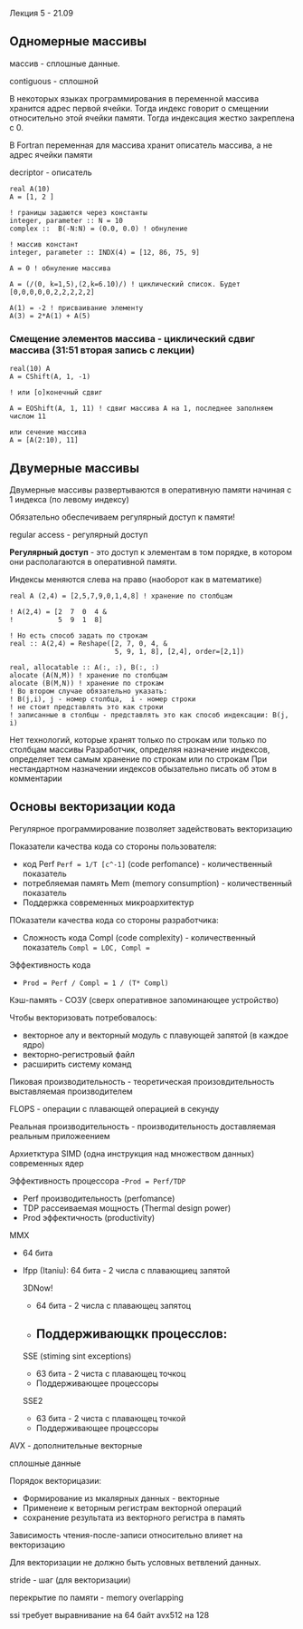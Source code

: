 Лекция 5 - 21.09
## Одномерные массивы

массив - сплошные данные.

contiguous - сплошной

В некоторых языках программирования в переменной массива хранится адрес первой ячейки. Тогда индекс говорит о смещении относительно этой ячейки памяти. Тогда индексация жестко закреплена с 0.

В Fortran переменная для массива хранит описатель массива, а не адрес ячейки памяти

decriptor - описатель

```
real A(10)
A = [1, 2 ]

! границы задаются через константы
integer, parameter :: N = 10
complex ::  B(-N:N) = (0.0, 0.0) ! обнуление

! массив констант
integer, parameter :: INDX(4) = [12, 86, 75, 9]

A = 0 ! обнуление массива

A = (/(0, k=1,5),(2,k=6.10)/) ! циклический список. Будет [0,0,0,0,0,2,2,2,2,2]

A(1) = -2 ! присваивание элементу
A(3) = 2*A(1) + A(5)
```

### Смещение элементов массива - циклический сдвиг массива (31:51 вторая запись с лекции)

```
real(10) A
A = CShift(A, 1, -1)

! или [о]конечный сдвиг

A = EOShift(A, 1, 11) ! сдвиг массива A на 1, последнее заполняем числом 11

или сечение массива
A = [A(2:10), 11]
```

## Двумерные массивы

Двумерные массивы развертываются в оперативную памяти начиная с 1 индекса (по левому индексу)

Обязательно обеспечиваем регулярный доступ к памяти! 

regular access - регулярный доступ


**Регулярный доступ** - это доступ к элементам в том порядке, в котором они располагаются в оперативной памяти.

Индексы меняются слева на право (наоборот как в математике)

```
real A (2,4) = [2,5,7,9,0,1,4,8] ! хранение по столбцам

! A(2,4) = [2  7  0  4 &
!           5  9  1  8]

! Но есть способ задать по строкам
real :: A(2,4) = Reshape([2, 7, 0, 4, &
                          5, 9, 1, 8], [2,4], order=[2,1])
```
```
real, allocatable :: A(:, :), B(:, :)
alocate (A(N,M)) ! хранение по столбцам
alocate (B(M,N)) ! хранение по строкам
! Во втором случае обязательно указать:
! B(j,i), j - номер столбца,  i - номер строки
! не стоит представлять это как строки
! записанные в столбцы - представлять это как способ индексации: B(j, i)
```
Нет технологий, которые хранят только по строкам или только по столбцам массивы
Разработчик, определяя назначение индексов, определяет тем самым хранение по строкам или по строкам
При нестандартном назначении индексов обызательно писать об этом в комментарии

## Основы векторизации кода
Регулярное программирование позволяет задействовать векторизацию

Показатели качества кода со стороны пользователя:
- код Perf `Perf = 1/T [c^-1]` (code perfomance) - количественный показатель
- потребляемая память Mem (memory consumption) - количественный показатель
- Поддержка современных микроархитектур

ПОказатели качества кода со стороны разработчика:
- Сложность кода Compl (code complexity) - количественный показатель `Compl = LOC, Compl = `

Эффективность кода
- `Prod = Perf / Compl = 1 / (T* Compl)`

Кэш-память - СОЗУ (сверх оперативное запоминающее устройство)

Чтобы векторизовать потребовалось:
- векторное алу и векторный модуль с плавующей запятой (в каждое ядро)
- векторно-регистровый файл
- расширить систему команд

Пиковая производительность - теоретическая произовдительность выставляемая производителем

FLOPS - операции с плавающей операцией в секунду

Реальная производительность - производительность доставляемая реальным приложеением

Архиетктура SIMD (одна инструкция над множеством данных) современных ядер

Эффективность процессора
-`Prod = Perf/TDP`
- Perf производительность (perfomance)
- TDP рассеиваемая мощность (Thermal design power)
- Prod эффектичность (productivity)

MMX
- 64 бита
- Ifpp (Itaniu): 64 бита - 2 числа с плавающиец запятой

  3DNow!
  - 64 бита - 2 числа с плавающец запятоц
  - Поддерживающкк процесслов:
    -

  SSE (stiming sint exceptions)
  - 63 бита - 2 чиста с плавающец точкоц
  - Поддерживающее процессоры
 
  SSE2
  - 63 бита - 2 чиста с плавающец точкой
  - Поддерживающее процессоры

AVX - дополнительные векторные

сплошные данные

Порядок векторицазии:
- Формирование из мкалярных данных - векторные
- Применеие к веторным регистрам векторной операций
- сохранение результата из векторного регистра в память

Зависимость чтения-после-записи относительно влияет на векторизацию

Для векторизации не должно быть условных ветвлений данных.

stride - шаг (для векторизации)

перекрытие по памяти - memory overlapping

ssi требует выравнивание на 64 байт
avx512 на 128

